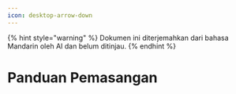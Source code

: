 ```yaml
---
icon: desktop-arrow-down
---
```


{% hint style="warning" %}
Dokumen ini diterjemahkan dari bahasa Mandarin oleh AI dan belum ditinjau.
{% endhint %}

# Panduan Pemasangan